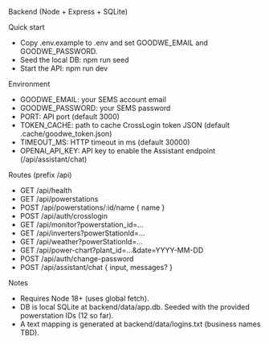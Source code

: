 Backend (Node + Express + SQLite)

Quick start
- Copy .env.example to .env and set GOODWE_EMAIL and GOODWE_PASSWORD.
- Seed the local DB: npm run seed
- Start the API: npm run dev

Environment
- GOODWE_EMAIL: your SEMS account email
- GOODWE_PASSWORD: your SEMS password
- PORT: API port (default 3000)
- TOKEN_CACHE: path to cache CrossLogin token JSON (default .cache/goodwe_token.json)
- TIMEOUT_MS: HTTP timeout in ms (default 30000)
- OPENAI_API_KEY: API key to enable the Assistant endpoint (/api/assistant/chat)

Routes (prefix /api)
- GET /api/health
- GET /api/powerstations
- POST /api/powerstations/:id/name  { name }
- POST /api/auth/crosslogin
- GET /api/monitor?powerstation_id=...
- GET /api/inverters?powerStationId=...
- GET /api/weather?powerStationId=...
- GET /api/power-chart?plant_id=...&date=YYYY-MM-DD
- POST /api/auth/change-password
- POST /api/assistant/chat { input, messages? }

Notes
- Requires Node 18+ (uses global fetch).
- DB is local SQLite at backend/data/app.db. Seeded with the provided powerstation IDs (12 so far).
- A text mapping is generated at backend/data/logins.txt (business names TBD).
